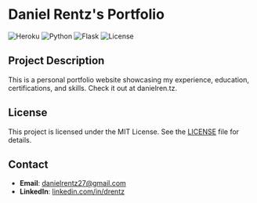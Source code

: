 # Daniel Rentz's Portfolio

![Heroku](https://img.shields.io/badge/Deployed%20on-Heroku-7056bf?logo=heroku)
![Python](https://img.shields.io/badge/Built%20with-Python-3776ab?logo=python)
![Flask](https://img.shields.io/badge/Framework-Flask-000000?logo=flask)
![License](https://img.shields.io/badge/License-MIT-brightgreen)

## Project Description

This is a personal portfolio website showcasing my experience, education, certifications, and skills. Check it out at danielren.tz.

## License

This project is licensed under the MIT License. See the [LICENSE](LICENSE) file for details.

## Contact

- **Email**: [danielrentz27@gmail.com](mailto:danielrentz27@gmail.com)
- **LinkedIn**: [linkedin.com/in/drentz](https://linkedin.com/in/drentz)
